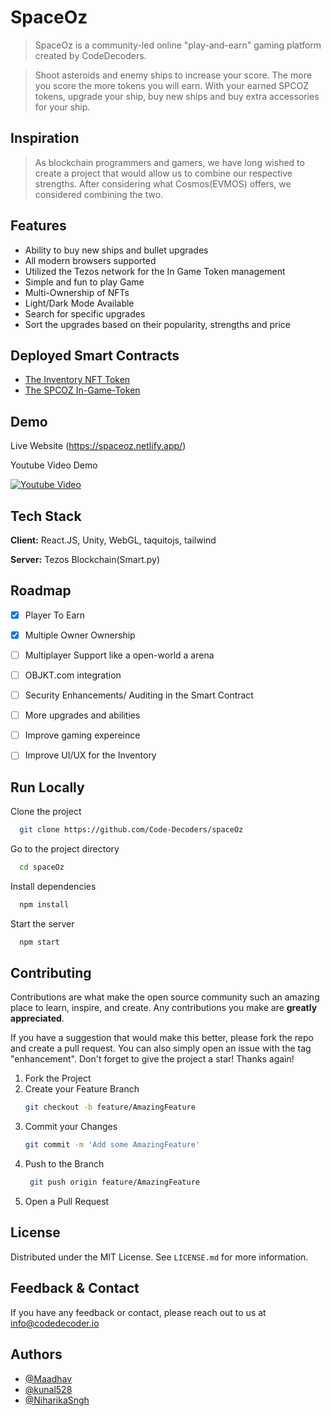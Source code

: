 # SpaceOz

> SpaceOz is a community-led online "play-and-earn" gaming platform created by CodeDecoders.

> Shoot asteroids and enemy ships to increase your score. The more you score the more tokens you will earn.
> With your earned SPCOZ tokens, upgrade your ship, buy new ships and buy extra accessories for your ship.

## Inspiration

> As blockchain programmers and gamers, we have long wished to create a project that would allow us to combine our respective strengths. After considering what Cosmos(EVMOS) offers, we considered combining the two.


## Features

- Ability to buy new ships and bullet upgrades
- All modern browsers supported
- Utilized the Tezos network for the In Game Token management
- Simple and fun to play Game
- Multi-Ownership of NFTs
- Light/Dark Mode Available
- Search for specific upgrades
- Sort the upgrades based on their popularity, strengths and price

## Deployed Smart Contracts

- [The Inventory NFT Token](https://better-call.dev/jakartanet/KT1GFjj3DCzzqAGP8nnt9Hm3rMtqem4KBAFp)
- [The SPCOZ In-Game-Token](https://better-call.dev/jakartanet/KT1AaQqifT3smqNGpPkBmPqXLQP8yGjqJr63)

## Demo

Live Website (https://spaceoz.netlify.app/)

Youtube Video Demo

[![Youtube Video](https://img.youtube.com/vi/onvs27YylLY/sddefault.jpg)](https://youtu.be/onvs27YylLY)



## Tech Stack

**Client:** React.JS, Unity, WebGL, taquitojs, tailwind

**Server:** Tezos Blockchain(Smart.py)
## Roadmap

- [x]  Player To Earn
- [x]  Multiple Owner Ownership
- [ ]  Multiplayer Support like a open-world a arena
- [ ]  OBJKT.com integration
- [ ]  Security Enhancements/ Auditing in the Smart Contract
- [ ]  More upgrades and abilities
- [ ]  Improve gaming expereince
- [ ]  Improve UI/UX for the Inventory


## Run Locally

Clone the project

```bash
  git clone https://github.com/Code-Decoders/spaceOz
```

Go to the project directory

```bash
  cd spaceOz
```

Install dependencies

```bash
  npm install
```

Start the server

```bash
  npm start
```


## Contributing

Contributions are what make the open source community such an amazing place to learn, inspire, and create. Any contributions you make are **greatly appreciated**.

If you have a suggestion that would make this better, please fork the repo and create a pull request. You can also simply open an issue with the tag "enhancement".
Don't forget to give the project a star! Thanks again!

1. Fork the Project
2. Create your Feature Branch
   ```sh
   git checkout -b feature/AmazingFeature
   ```
3. Commit your Changes 
    ```sh
    git commit -m 'Add some AmazingFeature'
    ```
4. Push to the Branch 
   ```sh
    git push origin feature/AmazingFeature
    ```
6. Open a Pull Request

## License

Distributed under the MIT License. See `LICENSE.md` for more information.
    
## Feedback & Contact

If you have any feedback or contact, please reach out to us at info@codedecoder.io


## Authors

- [@Maadhav](https://www.github.com/Maadhav)
- [@kunal528](https://www.github.com/kunal528)
- [@NiharikaSngh](https://www.github.com/NiharikaSngh)

